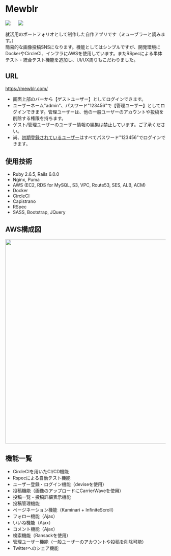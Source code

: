 # Mewblr
<img src="https://raw.githubusercontent.com/wiki/tofuonfire/mewblr/images/demo1.gif">&nbsp;&nbsp;&nbsp;&nbsp;&nbsp;&nbsp;<img src="https://raw.githubusercontent.com/wiki/tofuonfire/mewblr/images/demo2.gif">

就活用のポートフォリオとして制作した自作アプリです（ミューブラーと読みます。）<br />
簡易的な画像投稿SNSになります。機能としてはシンプルですが、開発環境にDockerやCircleCI、インフラにAWSを使用しています。またRSpecによる単体テスト・統合テスト機能を追加し、UI/UX周りもこだわりました。

## URL
https://mewblr.com/

* 画面上部のバーから【ゲストユーザー】としてログインできます。
* ユーザーネーム"admin"、パスワード"123456"で【管理ユーザー】としてログインできます。管理ユーザーは、他の一般ユーザーのアカウントや投稿を削除する権限を持ちます。
* ゲスト/管理ユーザーのユーザー情報の編集は禁止しています。ご了承ください。
* 尚、[初期登録されているユーザー](https://mewblr.com/users/)はすべてパスワード"123456"でログインできます。

## 使用技術
* Ruby 2.6.5, Rails 6.0.0
* Nginx, Puma
* AWS (EC2, RDS for MySQL, S3, VPC, Route53, SES, ALB, ACM)
* Docker
* CircleCI
* Capistrano
* RSpec
* SASS, Bootstrap, JQuery

## AWS構成図
<img src="https://raw.githubusercontent.com/wiki/tofuonfire/mewblr/images/aws_architecture.png" width="640px">


## 機能一覧
* CircleCIを用いたCI/CD機能
* Rspecによる自動テスト機能
* ユーザー登録・ログイン機能（deviseを使用）
* 投稿機能（画像のアップロードにCarrierWaveを使用）
* 投稿一覧・投稿詳細表示機能
* 投稿管理機能
* ページネーション機能（Kaminari + InfiniteScroll）
* フォロー機能（Ajax）
* いいね機能（Ajax）
* コメント機能（Ajax）
* 検索機能（Ransackを使用）
* 管理ユーザー機能（一般ユーザーのアカウントや投稿を削除可能）
* Twitterへのシェア機能

